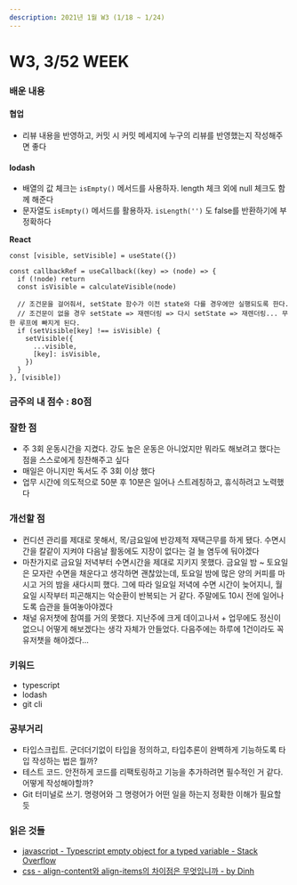 ```yaml
---
description: 2021년 1월 W3 (1/18 ~ 1/24)
---
```


# W3, 3/52 WEEK

### 배운 내용

#### 협업

* 리뷰 내용을 반영하고, 커밋 시 커밋 메세지에 누구의 리뷰를 반영했는지 작성해주면 좋다

#### lodash

* 배열의 값 체크는 `isEmpty()` 메서드를 사용하자. length 체크 외에 null 체크도 함께 해준다
* 문자열도 `isEmpty()` 메서드를 활용하자. `isLength('')` 도 false를 반환하기에 부정확하다

**React**

```text
const [visible, setVisible] = useState({})
​
const callbackRef = useCallback((key) => (node) => {
  if (!node) return
  const isVisible = calculateVisible(node)
  
  // 조건문을 걸어줘서, setState 함수가 이전 state와 다를 경우에만 실행되도록 한다.
  // 조건문이 없을 경우 setState => 재렌더링 => 다시 setState => 재렌더링... 무한 루프에 빠지게 된다.
  if (setVisible[key] !== isVisible) {
    setVisible({
      ...visible,
      [key]: isVisible,
    })
  }
}, [visible])
```

### 금주의 내 점수 : **80점**

### 잘한 점

* 주 3회 운동시간을 지켰다. 강도 높은 운동은 아니었지만 뭐라도 해보려고 했다는 점을 스스로에게 칭찬해주고 싶다
* 매일은 아니지만 독서도 주 3회 이상 했다
* 업무 시간에 의도적으로 50분 후 10분은 일어나 스트레칭하고, 휴식하려고 노력했다

### 개선할 점

* 컨디션 관리를 제대로 못해서, 목/금요일에 반강제적 재택근무를 하게 됐다. 수면시간을 칼같이 지켜야 다음날 활동에도 지장이 없다는 걸 늘 염두에 둬야겠다
* 마찬가지로 금요일 저녁부터 수면시간을 제대로 지키지 못했다. 금요일 밤 ~ 토요일은 모자란 수면을 채운다고 생각하면 괜찮았는데, 토요일 밤에 많은 양의 커피를 마시고 거의 밤을 새다시피 했다. 그에 따라 일요일 저녁에 수면 시간이 늦어지니, 월요일 시작부터 피곤해지는 악순환이 반복되는 거 같다. 주말에도 10시 전에 일어나도록 습관을 들여놓아야겠다
* 채널 유저챗에 참여를 거의 못했다. 지난주에 크게 데이고나서 + 업무에도 정신이 없으니 어떻게 해보겠다는 생각 자체가 안들었다. 다음주에는 하루에 1건이라도 꼭 유저챗을 해야겠다...

### 키워드

* typescript
* lodash
* git cli

### 공부거리 

* 타입스크립트. 군더더기없이 타입을 정의하고, 타입추론이 완벽하게 기능하도록 타입 작성하는 법은 뭘까?
* 테스트 코드. 안전하게 코드를 리팩토링하고 기능을 추가하려면 필수적인 거 같다. 어떻게 작성해야할까?
* Git 터미널로 쓰기. 명령어와 그 명령어가 어떤 일을 하는지 정확한 이해가 필요할 듯

### 읽은 것들

* [javascript - Typescript empty object for a typed variable - Stack Overflow](https://stackoverflow.com/questions/45339065/typescript-empty-object-for-a-typed-variable)
* [css - align-content와 align-items의 차이점은 무엇입니까 - by Dinh](https://lycaeum.dev/ko/questions/27539262)

